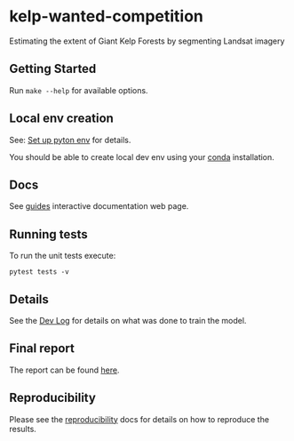# kelp-wanted-competition

Estimating the extent of Giant Kelp Forests by segmenting Landsat imagery

## Getting Started

Run `make --help` for available options.

## Local env creation

See: [Set up pyton env](./guides/setup-dev-env.md) for details.

You should be able to create local dev env using your [conda](https://docs.conda.io/en/latest/miniconda.html)
installation.

## Docs

See [guides](guides) interactive documentation web page.

## Running tests

To run the unit tests execute:

```shell
pytest tests -v
```

## Details

See the [Dev Log](dev-log.md) for details on what was done to train the model.

## Final report

The report can be found [here](technical-report.md).

## Reproducibility

Please see the [reproducibility](guides/reproducibility.md) docs for details on how to reproduce the results.
